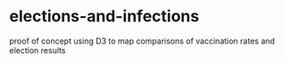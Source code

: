 # elections-and-infections
proof of concept using D3 to map comparisons of vaccination rates and election results
